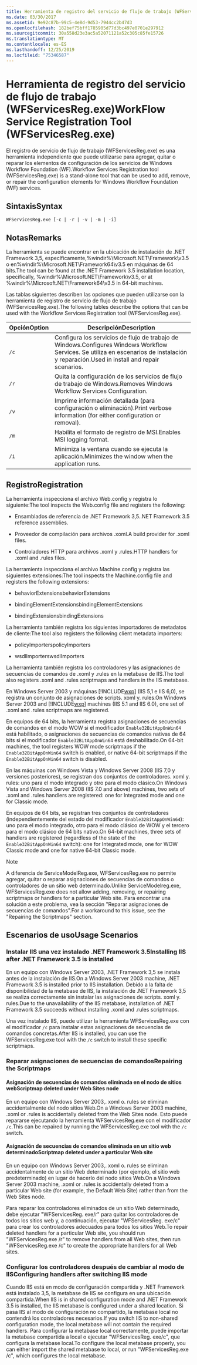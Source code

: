 ```yaml
---
title: Herramienta de registro del servicio de flujo de trabajo (WFServicesReg.exe)
ms.date: 03/30/2017
ms.assetid: 9e92c87b-99c5-4e8d-9d53-7944cc2b47d3
ms.openlocfilehash: 182bef75bff1785905d77d3bc497e0701e297912
ms.sourcegitcommit: 30a558d23e3ac5a52071121a52c305c85fe15726
ms.translationtype: MT
ms.contentlocale: es-ES
ms.lasthandoff: 12/25/2019
ms.locfileid: "75346587"
---
```

# <a name="workflow-service-registration-tool-wfservicesregexe"></a><span data-ttu-id="2eb5b-102">Herramienta de registro del servicio de flujo de trabajo (WFServicesReg.exe)</span><span class="sxs-lookup"><span data-stu-id="2eb5b-102">WorkFlow Service Registration Tool (WFServicesReg.exe)</span></span>
<span data-ttu-id="2eb5b-103">El registro de servicio de flujo de trabajo (WFServicesReg.exe) es una herramienta independiente que puede utilizarse para agregar, quitar o reparar los elementos de configuración de los servicios de Windows Workflow Foundation (WF).</span><span class="sxs-lookup"><span data-stu-id="2eb5b-103">Workflow Services Registration tool (WFServicesReg.exe) is a stand-alone tool that can be used to add, remove, or repair the configuration elements for Windows Workflow Foundation (WF) services.</span></span>  
  
## <a name="syntax"></a><span data-ttu-id="2eb5b-104">Sintaxis</span><span class="sxs-lookup"><span data-stu-id="2eb5b-104">Syntax</span></span>  
  
```console  
WFServicesReg.exe [-c | -r | -v | -m | -i]  
```  
  
## <a name="remarks"></a><span data-ttu-id="2eb5b-105">Notas</span><span class="sxs-lookup"><span data-stu-id="2eb5b-105">Remarks</span></span>  
 <span data-ttu-id="2eb5b-106">La herramienta se puede encontrar en la ubicación de instalación de .NET Framework 3,5, específicamente,%windir%\Microsoft.NET\Framework\v3.5 o en%windir%\Microsoft.NET\Framework64\v3.5 en máquinas de 64 bits.</span><span class="sxs-lookup"><span data-stu-id="2eb5b-106">The tool can be found at the .NET Framework 3.5 installation location, specifically, %windir%\Microsoft.NET\Framework\v3.5, or at %windir%\Microsoft.NET\Framework64\v3.5 in 64-bit machines.</span></span>  
  
 <span data-ttu-id="2eb5b-107">Las tablas siguientes describen las opciones que pueden utilizarse con la herramienta de registro de servicio de flujo de trabajo (WFServicesReg.exe).</span><span class="sxs-lookup"><span data-stu-id="2eb5b-107">The following tables describe the options that can be used with the Workflow Services Registration tool (WFServicesReg.exe).</span></span>  
  
|<span data-ttu-id="2eb5b-108">Opción</span><span class="sxs-lookup"><span data-stu-id="2eb5b-108">Option</span></span>|<span data-ttu-id="2eb5b-109">Descripción</span><span class="sxs-lookup"><span data-stu-id="2eb5b-109">Description</span></span>|  
|------------|-----------------|  
|`/c`|<span data-ttu-id="2eb5b-110">Configura los servicios de flujo de trabajo de Windows.</span><span class="sxs-lookup"><span data-stu-id="2eb5b-110">Configures Windows Workflow Services.</span></span> <span data-ttu-id="2eb5b-111">Se utiliza en escenarios de instalación y reparación.</span><span class="sxs-lookup"><span data-stu-id="2eb5b-111">Used in install and repair scenarios.</span></span>|  
|`/r`|<span data-ttu-id="2eb5b-112">Quita la configuración de los servicios de flujo de trabajo de Windows.</span><span class="sxs-lookup"><span data-stu-id="2eb5b-112">Removes Windows Workflow Services Configuration.</span></span>|  
|`/v`|<span data-ttu-id="2eb5b-113">Imprime información detallada (para configuración o eliminación).</span><span class="sxs-lookup"><span data-stu-id="2eb5b-113">Print verbose information (for either configuration or removal).</span></span>|  
|`/m`|<span data-ttu-id="2eb5b-114">Habilita el formato de registro de MSI.</span><span class="sxs-lookup"><span data-stu-id="2eb5b-114">Enables MSI logging format.</span></span>|  
|`/i`|<span data-ttu-id="2eb5b-115">Minimiza la ventana cuando se ejecuta la aplicación.</span><span class="sxs-lookup"><span data-stu-id="2eb5b-115">Minimizes the window when the application runs.</span></span>|  
  
## <a name="registration"></a><span data-ttu-id="2eb5b-116">Registro</span><span class="sxs-lookup"><span data-stu-id="2eb5b-116">Registration</span></span>  
 <span data-ttu-id="2eb5b-117">La herramienta inspecciona el archivo Web.config y registra lo siguiente:</span><span class="sxs-lookup"><span data-stu-id="2eb5b-117">The tool inspects the Web.config file and registers the following:</span></span>  
  
- <span data-ttu-id="2eb5b-118">Ensamblados de referencia de .NET Framework 3,5.</span><span class="sxs-lookup"><span data-stu-id="2eb5b-118">.NET Framework 3.5 reference assemblies.</span></span>  
  
- <span data-ttu-id="2eb5b-119">Proveedor de compilación para archivos .xoml.</span><span class="sxs-lookup"><span data-stu-id="2eb5b-119">A build provider for .xoml files.</span></span>  
  
- <span data-ttu-id="2eb5b-120">Controladores HTTP para archivos .xoml y .rules.</span><span class="sxs-lookup"><span data-stu-id="2eb5b-120">HTTP handlers for .xoml and .rules files.</span></span>  
  
 <span data-ttu-id="2eb5b-121">La herramienta inspecciona el archivo Machine.config y registra las siguientes extensiones:</span><span class="sxs-lookup"><span data-stu-id="2eb5b-121">The tool inspects the Machine.config file and registers the following extensions:</span></span>  
  
- <span data-ttu-id="2eb5b-122">behaviorExtensions</span><span class="sxs-lookup"><span data-stu-id="2eb5b-122">behaviorExtensions</span></span>  
  
- <span data-ttu-id="2eb5b-123">bindingElementExtensions</span><span class="sxs-lookup"><span data-stu-id="2eb5b-123">bindingElementExtensions</span></span>  
  
- <span data-ttu-id="2eb5b-124">bindingExtensions</span><span class="sxs-lookup"><span data-stu-id="2eb5b-124">bindingExtensions</span></span>  
  
 <span data-ttu-id="2eb5b-125">La herramienta también registra los siguientes importadores de metadatos de cliente:</span><span class="sxs-lookup"><span data-stu-id="2eb5b-125">The tool also registers the following client metadata importers:</span></span>  
  
- <span data-ttu-id="2eb5b-126">policyImporters</span><span class="sxs-lookup"><span data-stu-id="2eb5b-126">policyImporters</span></span>  
  
- <span data-ttu-id="2eb5b-127">wsdlImporters</span><span class="sxs-lookup"><span data-stu-id="2eb5b-127">wsdlImporters</span></span>  
  
 <span data-ttu-id="2eb5b-128">La herramienta también registra los controladores y las asignaciones de secuencias de comandos de .xoml y .rules en la metabase de IIS.</span><span class="sxs-lookup"><span data-stu-id="2eb5b-128">The tool also registers .xoml and .rules scriptmaps and handlers in the IIS metabase.</span></span>  
  
 <span data-ttu-id="2eb5b-129">En Windows Server 2003 y máquinas [!INCLUDE[wxp](../../../includes/wxp-md.md)] (IIS 5,1 e IIS 6,0), se registra un conjunto de asignaciones de scripts. xoml y. rules.</span><span class="sxs-lookup"><span data-stu-id="2eb5b-129">On Windows Server 2003 and [!INCLUDE[wxp](../../../includes/wxp-md.md)] machines (IIS 5.1 and IIS 6.0), one set of .xoml and .rules scriptmaps are registered.</span></span>  
  
 <span data-ttu-id="2eb5b-130">En equipos de 64 bits, la herramienta registra asignaciones de secuencias de comandos en el modo WOW si el modificador `Enable32BitAppOnWin64` está habilitado, o asignaciones de secuencias de comandos nativas de 64 bits si el modificador `Enable32BitAppOnWin64` está deshabilitado.</span><span class="sxs-lookup"><span data-stu-id="2eb5b-130">On 64-bit machines, the tool registers WOW mode scriptmaps if the `Enable32BitAppOnWin64` switch is enabled, or native 64-bit scriptmaps if the `Enable32BitAppOnWin64` switch is disabled.</span></span>  
  
 <span data-ttu-id="2eb5b-131">En las máquinas con Windows Vista y Windows Server 2008 (IIS 7,0 y versiones posteriores), se registran dos conjuntos de controladores. xoml y. rules: uno para el modo integrado y otro para el modo clásico.</span><span class="sxs-lookup"><span data-stu-id="2eb5b-131">On Windows Vista and Windows Server 2008 (IIS 7.0 and above) machines, two sets of .xoml and .rules handlers are registered: one for Integrated mode and one for Classic mode.</span></span>  
  
 <span data-ttu-id="2eb5b-132">En equipos de 64 bits, se registran tres conjuntos de controladores (independientemente del estado del modificador `Enable32BitAppOnWin64`): uno para el modo integrado, otro para el modo clásico de WOW y el tercero para el modo clásico de 64 bits nativo.</span><span class="sxs-lookup"><span data-stu-id="2eb5b-132">On 64-bit machines, three sets of handlers are registered (regardless of the state of the `Enable32BitAppOnWin64` switch): one for Integrated mode, one for WOW Classic mode and one for native 64-bit Classic mode.</span></span>  
  
> [!NOTE]
> <span data-ttu-id="2eb5b-133">A diferencia de ServiceModelReg.exe, WFServicesReg.exe no permite agregar, quitar o reparar asignaciones de secuencias de comandos o controladores de un sitio web determinado.</span><span class="sxs-lookup"><span data-stu-id="2eb5b-133">Unlike ServiceModelreg.exe, WFServicesReg.exe does not allow adding, removing, or repairing scriptmaps or handlers for a particular Web site.</span></span> <span data-ttu-id="2eb5b-134">Para encontrar una solución a este problema, vea la sección "Reparar asignaciones de secuencias de comandos".</span><span class="sxs-lookup"><span data-stu-id="2eb5b-134">For a workaround to this issue, see the "Repairing the Scriptmaps" section.</span></span>  
  
## <a name="usage-scenarios"></a><span data-ttu-id="2eb5b-135">Escenarios de uso</span><span class="sxs-lookup"><span data-stu-id="2eb5b-135">Usage Scenarios</span></span>  
  
### <a name="installing-iis-after-net-framework-35-is-installed"></a><span data-ttu-id="2eb5b-136">Instalar IIS una vez instalado .NET Framework 3.5</span><span class="sxs-lookup"><span data-stu-id="2eb5b-136">Installing IIS after .NET Framework 3.5 is installed</span></span>  
 <span data-ttu-id="2eb5b-137">En un equipo con Windows Server 2003, .NET Framework 3,5 se instala antes de la instalación de IIS.</span><span class="sxs-lookup"><span data-stu-id="2eb5b-137">On a Windows Server 2003 machine, .NET Framework 3.5 is installed prior to IIS installation.</span></span> <span data-ttu-id="2eb5b-138">Debido a la falta de disponibilidad de la metabase de IIS, la instalación de .NET Framework 3,5 se realiza correctamente sin instalar las asignaciones de scripts. xoml y. rules.</span><span class="sxs-lookup"><span data-stu-id="2eb5b-138">Due to the unavailability of the IIS metabase, installation of .NET Framework 3.5 succeeds without installing .xoml and .rules scriptmaps.</span></span>  
  
 <span data-ttu-id="2eb5b-139">Una vez instalado IIS, puede utilizar la herramienta WFServicesReg.exe con el modificador `/c` para instalar estas asignaciones de secuencias de comandos concretas.</span><span class="sxs-lookup"><span data-stu-id="2eb5b-139">After IIS is installed, you can use the WFServicesReg.exe tool with the `/c` switch to install these specific scriptmaps.</span></span>  
  
### <a name="repairing-the-scriptmaps"></a><span data-ttu-id="2eb5b-140">Reparar asignaciones de secuencias de comandos</span><span class="sxs-lookup"><span data-stu-id="2eb5b-140">Repairing the Scriptmaps</span></span>  
  
#### <a name="scriptmap-deleted-under-web-sites-node"></a><span data-ttu-id="2eb5b-141">Asignación de secuencias de comandos eliminada en el nodo de sitios web</span><span class="sxs-lookup"><span data-stu-id="2eb5b-141">Scriptmap deleted under Web Sites node</span></span>  
 <span data-ttu-id="2eb5b-142">En un equipo con Windows Server 2003,. xoml o. rules se eliminan accidentalmente del nodo sitios Web.</span><span class="sxs-lookup"><span data-stu-id="2eb5b-142">On a Windows Server 2003 machine, .xoml or .rules is accidentally deleted from the Web Sites node.</span></span> <span data-ttu-id="2eb5b-143">Esto puede repararse ejecutando la herramienta WFServicesReg.exe con el modificador `/c`.</span><span class="sxs-lookup"><span data-stu-id="2eb5b-143">This can be repaired by running the WFServicesReg.exe tool with the `/c` switch.</span></span>  
  
#### <a name="scriptmap-deleted-under-a-particular-web-site"></a><span data-ttu-id="2eb5b-144">Asignación de secuencias de comandos eliminada en un sitio web determinado</span><span class="sxs-lookup"><span data-stu-id="2eb5b-144">Scriptmap deleted under a particular Web site</span></span>  
 <span data-ttu-id="2eb5b-145">En un equipo con Windows Server 2003,. xoml o. rules se eliminan accidentalmente de un sitio Web determinado (por ejemplo, el sitio web predeterminado) en lugar de hacerlo del nodo sitios Web.</span><span class="sxs-lookup"><span data-stu-id="2eb5b-145">On a Windows Server 2003 machine, .xoml or .rules is accidentally deleted from a particular Web site (for example, the Default Web Site) rather than from the Web Sites node.</span></span>  
  
 <span data-ttu-id="2eb5b-146">Para reparar los controladores eliminados de un sitio Web determinado, debe ejecutar "WFServicesReg. exe/r" para quitar los controladores de todos los sitios web y, a continuación, ejecutar "WFServicesReg. exe/c" para crear los controladores adecuados para todos los sitios Web.</span><span class="sxs-lookup"><span data-stu-id="2eb5b-146">To repair deleted handlers for a particular Web site, you should run "WFServicesReg.exe /r" to remove handlers from all Web sites, then run "WFServicesReg.exe /c" to create the appropriate handlers for all Web sites.</span></span>  
  
### <a name="configuring-handlers-after-switching-iis-mode"></a><span data-ttu-id="2eb5b-147">Configurar los controladores después de cambiar al modo de IIS</span><span class="sxs-lookup"><span data-stu-id="2eb5b-147">Configuring handlers after switching IIS mode</span></span>  
 <span data-ttu-id="2eb5b-148">Cuando IIS está en modo de configuración compartida y .NET Framework está instalado 3,5, la metabase de IIS se configura en una ubicación compartida.</span><span class="sxs-lookup"><span data-stu-id="2eb5b-148">When IIS is in shared configuration mode and .NET Framework 3.5 is installed, the IIS metabase is configured under a shared location.</span></span> <span data-ttu-id="2eb5b-149">Si pasa IIS al modo de configuración no compartido, la metabase local no contendrá los controladores necesarios.</span><span class="sxs-lookup"><span data-stu-id="2eb5b-149">If you switch IIS to non-shared configuration mode, the local metabase will not contain the required handlers.</span></span> <span data-ttu-id="2eb5b-150">Para configurar la metabase local correctamente, puede importar la metabase compartida a local o ejecutar "WFServicesReg. exe/c", que configura la metabase local.</span><span class="sxs-lookup"><span data-stu-id="2eb5b-150">To configure the local metabase properly, you can either import the shared metabase to local, or run "WFServicesReg.exe /c", which configures the local metabase.</span></span>
